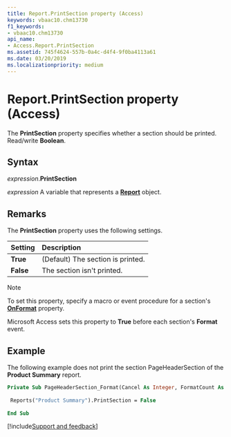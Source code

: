 ```yaml
---
title: Report.PrintSection property (Access)
keywords: vbaac10.chm13730
f1_keywords:
- vbaac10.chm13730
api_name:
- Access.Report.PrintSection
ms.assetid: 745f4624-557b-0a4c-d4f4-9f0ba4113a61
ms.date: 03/20/2019
ms.localizationpriority: medium
---
```



# Report.PrintSection property (Access)

The **PrintSection** property specifies whether a section should be printed. Read/write **Boolean**.


## Syntax

_expression_.**PrintSection**

_expression_ A variable that represents a **[Report](Access.Report.md)** object.


## Remarks

The **PrintSection** property uses the following settings.

|Setting|Description|
|:-----|:-----|
|**True**|(Default) The section is printed.|
|**False**|The section isn't printed.|

> [!NOTE] 
> To set this property, specify a macro or event procedure for a section's **[OnFormat](Access.Section.OnFormat.md)** property.

Microsoft Access sets this property to **True** before each section's **Format** event.


## Example

The following example does not print the section PageHeaderSection of the **Product Summary** report.

```vb
Private Sub PageHeaderSection_Format(Cancel As Integer, FormatCount As Integer) 
 
 Reports("Product Summary").PrintSection = False 
 
End Sub
```




[!include[Support and feedback](~/includes/feedback-boilerplate.md)]